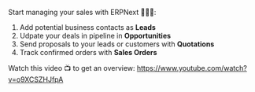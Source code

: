 Start managing your sales with ERPNext 🔔🔔🔔:

1. Add potential business contacts as **Leads**
2. Udpate your deals in pipeline in **Opportunities**
3. Send proposals to your leads or customers with **Quotations**
4. Track confirmed orders with **Sales Orders**

Watch this video 📺 to get an overview: https://www.youtube.com/watch?v=o9XCSZHJfpA
